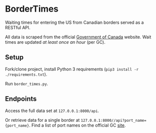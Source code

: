 # BorderTimes
Waiting times for entering the US from Canadian borders served as a RESTful API.

All data is scraped from the official [Government of Canada](http://travel.gc.ca/travelling/border-times-us) website. Wait times are updated *at least once an hour* (per GC).

## Setup

Fork/clone project, install Python 3 requirements (`pip3 install -r ./requirements.txt`).

Run `border_times.py`. 

## Endpoints

Access the full data set at `127.0.0.1:8000/api`. 

Or retrieve data for a single border at `127.0.0.1:8000//api?port_name={port_name}`. Find a list of port names on the official GC [site](http://travel.gc.ca/travelling/border-times-us).
